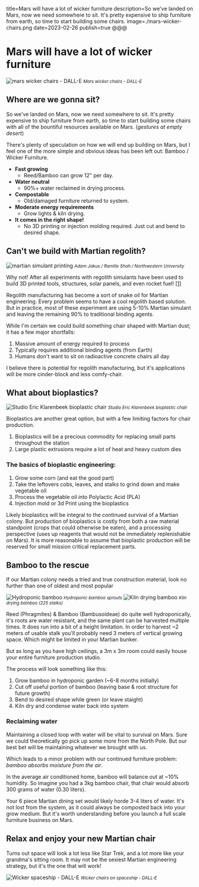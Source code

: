 title=Mars will have a lot of wicker furniture
description=So we've landed on Mars, now we need somewhere to sit. It's pretty expensive to ship furniture from earth, so time to start building some chairs.
image=./mars-wicker-chairs.png
date=2023-02-26
publish=true
@@@

# Mars will have a lot of wicker furniture

<img alt='mars wicker chairs - DALL-E' src='./mars-wicker-chairs-widescreen.png'>
<small><i>Mars wicker chairs - DALL-E</i></small>

## Where are we gonna sit?

So we've landed on Mars, now we need somewhere to sit. It's pretty expensive to ship furniture from earth, so time to start building some chairs with all of the bountiful resources available on Mars. (_gestures at empty desert_)

There's plenty of speculation on how we will end up building on Mars, but I feel one of the more simple and obvious ideas has been left out: Bamboo / Wicker Furniture.

-   **Fast growing**
    -   Reed/Bamboo can grow 12" per day.
-   **Water neutral**
    -   90%+ water reclaimed in drying process.
-   **Compostable**
    -   Old/damaged furniture returned to system.
-   **Moderate energy requirements**
    -   Grow lights & kiln drying.
-   **It comes in the right shape!**
    -   No 3D printing or injection molding required. Just cut and bend to desired shape.

## Can't we build with Martian regolith?

<img alt='martian simulant printing' src='./martian-regolith.jpg'>
<small><i>Adam Jakus / Ramille Shah / Northwestern University</i></small>

Why not! After all experiments with regolith simulants have been used to build 3D printed tools, structures, solar panels, and even rocket fuel! [[1]](https://spectrum.ieee.org/how-nasa-will-use-robots-to-create-rocket-fuel-from-martian-soil)

Regolith manufacturing has become a sort of snake oil for Martian engineering. Every problem seems to have a cool regolith based solution. But in practice, most of these experiment are using 5-10% Martian simulant and leaving the remaining 90% to traditional binding agents.

While I'm certain we could build something chair shaped with Martian dust; it has a few major shortfalls:

1. Massive amount of energy required to process
2. Typically requires additional binding agents (from Earth)
3. Humans don't want to sit on radioactive concrete chairs all day

I believe there is potential for regolith manufacturing, but it's applications will be more cinder-block and less comfy-chair.

## What about bioplastics?

<img alt='Studio Eric Klarenbeek bioplastic chair' src='./bioplastic-chair.jpg'>
<small><i>Studio Eric Klarenbeek bioplastic chair</i></small>

Bioplastics are another great option, but with a few limiting factors for chair production.

1. Bioplastics will be a precious commodity for replacing small parts throughout the station
2. Large plastic extrusions require a lot of heat and heavy custom dies

### The basics of bioplastic engineering:

1. Grow some corn (and eat the good part)
2. Take the leftovers cobs, leaves, and stalks to grind down and make vegetable oil
3. Process the vegetable oil into Polylactic Acid (PLA)
4. Injection mold or 3d Print using the bioplastics

Likely bioplastics will be integral to the continued survival of a Martian colony. But production of bioplastics is costly from both a raw material standpoint (crops that could otherwise be eaten), and a processing perspective (uses up reagents that would not be immediately replenishable on Mars). It is more reasonable to assume that bioplastic production will be reserved for small mission critical replacement parts.

## Bamboo to the rescue

If our Martian colony needs a tried and true construction material, look no further than one of oldest and most popular

<img alt='Hydroponic bamboo' src='./hydroponic-bamboo.png'>
<small><i>Hydroponic bamboo sprouts</i></small>

<img alt='Kiln drying bamboo' src='./bamboo-kiln.png'>
<small><i>Kiln drying bamboo (225 stalks)</i></small>

Reed (Phragmites) & Bamboo (Bambusoideae) do quite well hydroponically, it's roots are water resistant, and the same plant can be harvested multiple times. It does run into a bit of a height limitation. In order to harvest ~2 meters of usable stalk you'll probably need 3 meters of vertical growing space. Which might be limited in your Martian bunker.

But as long as you have high ceilings, a 3m x 3m room could easily house your entire furniture production studio.

The process will look something like this:

1. Grow bamboo in hydroponic garden (~6-8 months initially)
2. Cut off useful portion of bamboo (leaving base & root structure for future growth)
3. Bend to desired shape while green (or leave staight)
4. Kiln dry and condense water back into system

### Reclaiming water

Maintaining a closed loop with water will be vital to survival on Mars. Sure we could theoretically go pick up some more from the North Pole. But our best bet will be maintaining whatever we brought with us.

Which leads to a minor problem with our continued furniture problem: _bamboo absorbs moisture from the air_.

In the average air conditioned home, bamboo will balance out at ~10% humidity. So imagine you had a 3kg bamboo chair, that chair would absorb 300 grams of water (0.30 liters).

Your 6 piece Martian dining set would likely horde 3-4 liters of water. It's not lost from the system, as it could always be composted back into your grow medium. But it's worth understanding before you launch a full scale furniture business on Mars.

## Relax and enjoy your new Martian chair

Turns out space will look a lot less like Star Trek, and a lot more like your grandma's sitting room. It may not be the sexiest Martian engineering strategy, but it's the one that will work!

<img alt='Wicker spaceship - DALL-E ' src='./wicker-spaceship.png'>
<small><i>Wicker chairs on spaceship - DALL-E</i></small>

